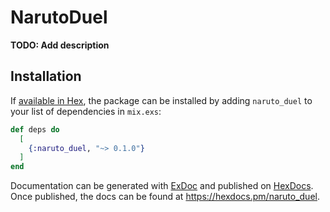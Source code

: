 # NarutoDuel

**TODO: Add description**

## Installation

If [available in Hex](https://hex.pm/docs/publish), the package can be installed
by adding `naruto_duel` to your list of dependencies in `mix.exs`:

```elixir
def deps do
  [
    {:naruto_duel, "~> 0.1.0"}
  ]
end
```

Documentation can be generated with [ExDoc](https://github.com/elixir-lang/ex_doc)
and published on [HexDocs](https://hexdocs.pm). Once published, the docs can
be found at <https://hexdocs.pm/naruto_duel>.

